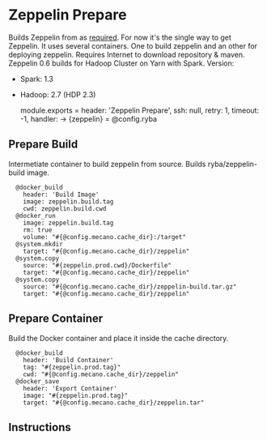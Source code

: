 
# Zeppelin Prepare

Builds Zeppelin from as [required][zeppelin-build]. For now it's the single way to get Zeppelin.
It uses several containers. One to build zeppelin and an other for deploying zeppelin.
Requires Internet to download repository & maven.
Zeppelin 0.6 builds for Hadoop Cluster on Yarn with Spark.
Version:
  - Spark: 1.3
  - Hadoop: 2.7 (HDP 2.3)


    module.exports = header: 'Zeppelin Prepare', ssh: null, retry: 1, timeout: -1, handler: ->
      {zeppelin} = @config.ryba

## Prepare Build

Intermetiate container to build zeppelin from source. Builds ryba/zeppelin-build
image.

      @docker_build
        header: 'Build Image'
        image: zeppelin.build.tag
        cwd: zeppelin.build.cwd
      @docker_run
        image: zeppelin.build.tag
        rm: true
        volume: "#{@config.mecano.cache_dir}:/target"
      @system.mkdir
        target: "#{@config.mecano.cache_dir}/zeppelin"
      @system.copy
        source: "#{zeppelin.prod.cwd}/Dockerfile"
        target: "#{@config.mecano.cache_dir}/zeppelin"
      @system.copy
        source: "#{@config.mecano.cache_dir}/zeppelin-build.tar.gz"
        target: "#{@config.mecano.cache_dir}/zeppelin"

## Prepare Container

Build the Docker container and place it inside the cache directory.

      @docker_build
        header: 'Build Container'
        tag: "#{zeppelin.prod.tag}"
        cwd: "#{@config.mecano.cache_dir}/zeppelin"
      @docker_save
        header: 'Export Container'
        image: "#{zeppelin.prod.tag}"
        target: "#{@config.mecano.cache_dir}/zeppelin.tar"

## Instructions

[zeppelin-build]:http://zeppelin.incubator.apache.org/docs/install/install.html
[github-instruction]:https://github.com/apache/incubator-zeppelin
[hortonwork-instruction]:http://fr.hortonworks.com/blog/introduction-to-data-science-with-apache-spark/
